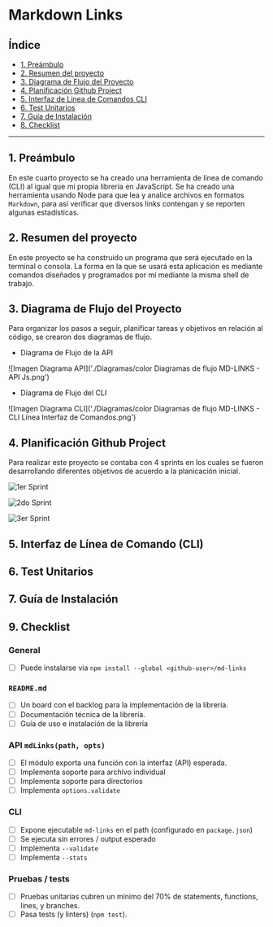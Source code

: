 # Markdown Links

## Índice

* [1. Preámbulo](#1-preámbulo)
* [2. Resumen del proyecto](#2-resumen-del-proyecto)
* [3. Diagrama de Flujo del Proyecto](#3-diagrama-de-flujo-del-proyecto)
* [4. Planificación Github Project](#4-planificación-github-project)
* [5. Interfaz de Linea de Comandos CLI](#5-interfaz-de-línea-de-comandos-CLI)
* [6. Test Unitarios](#6-test-unitarios)
* [7. Guía de Instalación](#7-guía-de-instalación)
* [8. Checklist](#8-checklist)

***

## 1. Preámbulo

En este cuarto proyecto se ha creado una herramienta de línea de comando (CLI) al igual que mi propia librería en JavaScript. Se ha creado una herramienta usando Node para que lea y analice archivos en formatos `Markdown`, para así verificar que diversos links contengan y se reporten
algunas estadísticas. 

## 2. Resumen del proyecto

En este proyecto se ha construido un programa que será ejecutado en la terminal o consola. La forma en la que se usará esta aplicación es mediante comandos diseñados y programados por mí mediante la misma shell de trabajo. 

## 3. Diagrama de Flujo del Proyecto

Para organizar los pasos a seguir, planificar tareas y objetivos en relación al código, se crearon dos diagramas de flujo.

- Diagrama de Flujo de la API

![Imagen Diagrama API]('./Diagramas/color Diagramas de flujo MD-LINKS - API Js.png')

- Diagrama de Flujo del CLI

![Imagen Diagrama CLI]('./Diagramas/color Diagramas de flujo MD-LINKS - CLI Línea Interfaz de Comandos.png')

## 4. Planificación Github Project

Para realizar este proyecto se contaba con 4 sprints en los cuales se fueron desarrollando diferentes objetivos de acuerdo a la planicación inicial. 

![1er Sprint]('./Planning/sprint1.png')

![2do Sprint]('./Planning/sprint2.png')

![3er Sprint]('./Planning/sprint3.png')

## 5. Interfaz de Línea de Comando (CLI)

## 6. Test Unitarios

## 7. Guía de Instalación

## 9. Checklist

### General

* [ ] Puede instalarse via `npm install --global <github-user>/md-links`

### `README.md`

* [ ] Un board con el backlog para la implementación de la librería.
* [ ] Documentación técnica de la librería.
* [ ] Guía de uso e instalación de la librería

### API `mdLinks(path, opts)`

* [ ] El módulo exporta una función con la interfaz (API) esperada.
* [ ] Implementa soporte para archivo individual
* [ ] Implementa soporte para directorios
* [ ] Implementa `options.validate`

### CLI

* [ ] Expone ejecutable `md-links` en el path (configurado en `package.json`)
* [ ] Se ejecuta sin errores / output esperado
* [ ] Implementa `--validate`
* [ ] Implementa `--stats`

### Pruebas / tests

* [ ] Pruebas unitarias cubren un mínimo del 70% de statements, functions,
  lines, y branches.
* [ ] Pasa tests (y linters) (`npm test`).

<!--
### Tutoriales / NodeSchool workshoppers

./some/example.md http://algo.com/2/3/ Link a algo
./some/example.md https://otra-cosa.net/algun-doc.html algún doc
./some/example.md http://google.com/ Google
$ md-links ./some/example.md --validate
./some/example.md http://algo.com/2/3/ ok 200 Link a algo
./some/example.md https://otra-cosa.net/algun-doc.html fail 404 algún doc
./some/example.md http://google.com/ ok 301 Google
```
* [learnyounode](https://github.com/workshopper/learnyounode)
* [how-to-npm](https://github.com/workshopper/how-to-npm)
* [promise-it-wont-hurt](https://github.com/stevekane/promise-it-wont-hurt)

### Otros recursos

* [Crear diagramas de flujo](https://app.diagrams.net/)
* [ESModules en package.json](https://blog.logrocket.com/es-modules-in-node-today/)
* [Acerca de Node.js - Documentación oficial](https://nodejs.org/es/about/)
* [Node.js file system - Documentación oficial](https://nodejs.org/api/fs.html)
* [Node.js http.get - Documentación oficial](https://nodejs.org/api/http.html#http_http_get_options_callback)
* [Node.js - Wikipedia](https://es.wikipedia.org/wiki/Node.js)
* [What exactly is Node.js? - freeCodeCamp](https://medium.freecodecamp.org/what-exactly-is-node-js-ae36e97449f5)
* [¿Qué es Node.js y para qué sirve? - drauta.com](https://www.drauta.com/que-es-nodejs-y-para-que-sirve)
* [¿Qué es Nodejs? Javascript en el Servidor - Fazt en YouTube](https://www.youtube.com/watch?v=WgSc1nv_4Gw)
* [¿Simplemente qué es Node.js? - IBM Developer Works, 2011](https://www.ibm.com/developerworks/ssa/opensource/library/os-nodejs/index.html)
* [Node.js y npm](https://www.genbeta.com/desarrollo/node-js-y-npm)
* [Módulos, librerías, paquetes, frameworks... ¿cuál es la diferencia?](http://community.laboratoria.la/t/modulos-librerias-paquetes-frameworks-cual-es-la-diferencia/175)
* [Asíncronía en js](https://carlosazaustre.es/manejando-la-asincronia-en-javascript)
* [NPM](https://docs.npmjs.com/getting-started/what-is-npm)
* [Publicar packpage](https://docs.npmjs.com/getting-started/publishing-npm-packages)
* [Crear módulos en Node.js](https://docs.npmjs.com/getting-started/publishing-npm-packages)
* [Leer un archivo](https://nodejs.org/api/fs.html#fs_fs_readfile_path_options_callback)
* [Leer un directorio](https://nodejs.org/api/fs.html#fs_fs_readdir_path_options_callback)
* [Path](https://nodejs.org/api/path.html)
* [Linea de comando CLI](https://medium.com/netscape/a-guide-to-create-a-nodejs-command-line-package-c2166ad0452e)

### JavaScript

- [ ] **Arrays (arreglos)**

  * [Arreglos](https://curriculum.laboratoria.la/es/topics/javascript/04-arrays)
  * [Array - MDN](https://developer.mozilla.org/es/docs/Web/JavaScript/Reference/Global_Objects/Array/)
  * [Array.prototype.sort() - MDN](https://developer.mozilla.org/es/docs/Web/JavaScript/Reference/Global_Objects/Array/sort)
  * [Array.prototype.forEach() - MDN](https://developer.mozilla.org/es/docs/Web/JavaScript/Reference/Global_Objects/Array/forEach)
  * [Array.prototype.map() - MDN](https://developer.mozilla.org/es/docs/Web/JavaScript/Reference/Global_Objects/Array/map)
  * [Array.prototype.filter() - MDN](https://developer.mozilla.org/es/docs/Web/JavaScript/Reference/Global_Objects/Array/filter)
  * [Array.prototype.reduce() - MDN](https://developer.mozilla.org/es/docs/Web/JavaScript/Reference/Global_Objects/Array/Reduce)

- [ ] **Objetos (key, value)**

  * [Objetos en JavaScript](https://curriculum.laboratoria.la/es/topics/javascript/05-objects/01-objects)

- [ ] **Uso de condicionales (if-else, switch, operador ternario, lógica booleana)**

  * [Estructuras condicionales y repetitivas](https://curriculum.laboratoria.la/es/topics/javascript/02-flow-control/01-conditionals-and-loops)
  * [Tomando decisiones en tu código — condicionales - MDN](https://developer.mozilla.org/es/docs/Learn/JavaScript/Building_blocks/conditionals)

- [ ] **Funciones (params, args, return)**

  * [Funciones (control de flujo)](https://curriculum.laboratoria.la/es/topics/javascript/02-flow-control/03-functions)
  * [Funciones clásicas](https://curriculum.laboratoria.la/es/topics/javascript/03-functions/01-classic)
  * [Arrow Functions](https://curriculum.laboratoria.la/es/topics/javascript/03-functions/02-arrow)
  * [Funciones — bloques de código reutilizables - MDN](https://developer.mozilla.org/es/docs/Learn/JavaScript/Building_blocks/Functions)

- [ ] **Recursión o recursividad**

  * [Píldora recursión - YouTube Laboratoria Developers](https://www.youtube.com/watch?v=lPPgY3HLlhQ)
  * [Recursión o Recursividad - Laboratoria Developers en Medium](https://medium.com/laboratoria-developers/recursi%C3%B3n-o-recursividad-ec8f1a359727)

- [ ] **Módulos de CommonJS**

  * [Modules: CommonJS modules - Node.js Docs](https://nodejs.org/docs/latest/api/modules.html)

  * [Función Callback - MDN](https://developer.mozilla.org/es/docs/Glossary/Callback_function)

- [ ] **Promesas**

  * [Promise - MDN](https://developer.mozilla.org/es/docs/Web/JavaScript/Reference/Global_Objects/Promise)
  * [How to Write a JavaScript Promise - freecodecamp (en inglés)](https://www.freecodecamp.org/news/how-to-write-a-javascript-promise-4ed8d44292b8/)

- [ ] **Pruebas unitarias (unit tests)**

  * [Empezando con Jest - Documentación oficial](https://jestjs.io/docs/es-ES/getting-started)

- [ ] **Pruebas asíncronas**

  * [Tests de código asincrónico con Jest - Documentación oficial](https://jestjs.io/docs/es-ES/asynchronous)

- [ ] **Uso de mocks y espías**

  * [Manual Mocks con Jest - Documentación oficial](https://jestjs.io/docs/es-ES/manual-mocks)

  * [Sitio oficial de npm (en inglés)](https://www.npmjs.com/)

  * [package.json - Documentación oficial (en inglés)](https://docs.npmjs.com/files/package.json)

- [ ] **Configuración de npm-scripts**

  * [scripts - Documentación oficial (en inglés)](https://docs.npmjs.com/misc/scripts)

  * [Process - Documentación oficial (en inglés)](https://nodejs.org/api/process.html)

- [ ] **File system (fs, path)**

  * [File system - Documentación oficial (en inglés)](https://nodejs.org/api/fs.html)
  * [Path - Documentación oficial (en inglés)](https://nodejs.org/api/path.html)

### HTTP

- [ ] **Consulta o petición (request) y respuesta (response).**

  * [Generalidades del protocolo HTTP - MDN](https://developer.mozilla.org/es/docs/Web/HTTP/Overview)
  * [Mensajes HTTP - MDN](https://developer.mozilla.org/es/docs/Web/HTTP/Messages)

- [ ] **Códigos de status de HTTP**

  * [Códigos de estado de respuesta HTTP - MDN](https://developer.mozilla.org/es/docs/Web/HTTP/Status)
  * [The Complete Guide to Status Codes for Meaningful ReST APIs - dev.to](https://dev.to/khaosdoctor/the-complete-guide-to-status-codes-for-meaningful-rest-apis-1-5c5)

-->